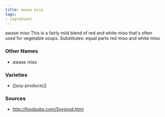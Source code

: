 ```yaml
---
title: awase miso
tags:
- ingredient
---
```

awase miso This is a fairly mild blend of red and white miso that's often used for vegetable soups. Substitutes: equal parts red miso and white miso

### Other Names

* awase miso

### Varieties

* [[soy-products]]

### Sources
* http://foodsubs.com/Soyprod.html
